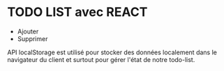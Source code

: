 # TODO LIST avec REACT

- Ajouter
- Supprimer

API localStorage est utilisé pour stocker des données localement dans le navigateur du client et surtout pour gérer l'état de notre todo-list.
